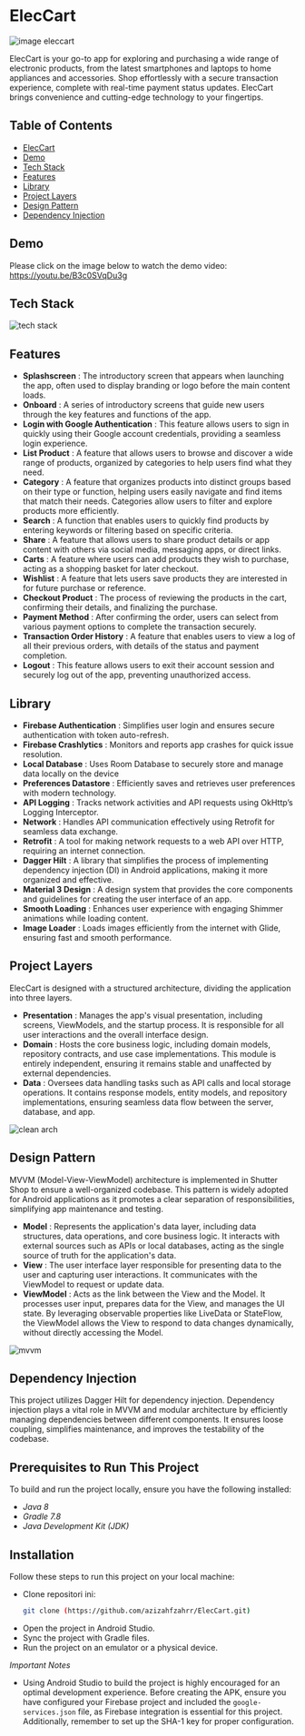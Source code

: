 # ElecCart 

![image eleccart](https://github.com/user-attachments/assets/e09ce982-ec5f-462e-b585-c6640fd38617)


ElecCart is your go-to app for exploring and purchasing a wide range of electronic products, from the latest smartphones and laptops to home appliances and accessories. Shop effortlessly with a secure transaction experience, complete with real-time payment status updates. ElecCart brings convenience and cutting-edge technology to your fingertips.


## Table of Contents

- [ElecCart](#eleccart)
- [Demo](#demo)
- [Tech Stack](#tech-stack)
- [Features](#features)
- [Library](#library)
- [Project Layers](#project-layers)
- [Design Pattern](#design-pattern)
- [Dependency Injection](#dependency-injection)


## Demo 

Please click on the image below to watch the demo video:
https://youtu.be/B3c0SVqDu3g

## Tech Stack

![tech stack](https://github.com/user-attachments/assets/83041abb-d7e4-4d00-9e6e-40a64b9ebbdc)


## Features 

- **Splashscreen** : The introductory screen that appears when launching the app, often used to display branding or logo before the main content loads.
- **Onboard** : A series of introductory screens that guide new users through the key features and functions of the app.
- **Login with Google Authentication** : This feature allows users to sign in quickly using their Google account credentials, providing a seamless login experience.
- **List Product** : A feature that allows users to browse and discover a wide range of products, organized by categories to help users find what they need.
- **Category** : A feature that organizes products into distinct groups based on their type or function, helping users easily navigate and find items that match their needs. Categories allow users to filter and explore products more efficiently.
- **Search** : A function that enables users to quickly find products by entering keywords or filtering based on specific criteria.
- **Share** : A feature that allows users to share product details or app content with others via social media, messaging apps, or direct links.
- **Carts** : A feature where users can add products they wish to purchase, acting as a shopping basket for later checkout.
- **Wishlist** :  A feature that lets users save products they are interested in for future purchase or reference.
- **Checkout Product** : The process of reviewing the products in the cart, confirming their details, and finalizing the purchase.
- **Payment Method** : After confirming the order, users can select from various payment options to complete the transaction securely.
- **Transaction Order History** : A feature that enables users to view a log of all their previous orders, with details of the status and payment completion.
- **Logout** : This feature allows users to exit their account session and securely log out of the app, preventing unauthorized access.


## Library

- **Firebase Authentication** : Simplifies user login and ensures secure authentication with token auto-refresh.
- **Firebase Crashlytics** : Monitors and reports app crashes for quick issue resolution.
- **Local Database** : Uses Room Database to securely store and manage data locally on the device
- **Preferences Datastore** : Efficiently saves and retrieves user preferences with modern technology.
- **API Logging** : Tracks network activities and API requests using OkHttp’s Logging Interceptor.
- **Network** : Handles API communication effectively using Retrofit for seamless data exchange.
- **Retrofit** : A tool for making network requests to a web API over HTTP, requiring an internet connection.
- **Dagger Hilt** : A library that simplifies the process of implementing dependency injection (DI) in Android applications, making it more organized and effective.
- **Material 3 Design** : A design system that provides the core components and guidelines for creating the user interface of an app.
- **Smooth Loading** : Enhances user experience with engaging Shimmer animations while loading content.
- **Image Loader** : Loads images efficiently from the internet with Glide, ensuring fast and smooth performance.


## Project Layers

ElecCart is designed with a structured architecture, dividing the application into three layers.

- **Presentation** : Manages the app's visual presentation, including screens, ViewModels, and the startup process. It is responsible for all user interactions and the overall interface design.
- **Domain** : Hosts the core business logic, including domain models, repository contracts, and use case implementations. This module is entirely independent, ensuring it remains stable and unaffected by external dependencies.
- **Data** : Oversees data handling tasks such as API calls and local storage operations. It contains response models, entity models, and repository implementations, ensuring seamless data flow between the server, database, and app.

![clean arch](https://github.com/user-attachments/assets/2ed905b3-382a-4eed-9b91-0e267e93dbcf)


## Design Pattern 

MVVM (Model-View-ViewModel) architecture is implemented in Shutter Shop to ensure a well-organized codebase. This pattern is widely adopted for Android applications as it promotes a clear separation of responsibilities, simplifying app maintenance and testing.

- **Model** : Represents the application's data layer, including data structures, data operations, and core business logic. It interacts with external sources such as APIs or local databases, acting as the single source of truth for the application's data.
- **View** : The user interface layer responsible for presenting data to the user and capturing user interactions. It communicates with the ViewModel to request or update data.
- **ViewModel** : Acts as the link between the View and the Model. It processes user input, prepares data for the View, and manages the UI state. By leveraging observable properties like LiveData or StateFlow, the ViewModel allows the View to respond to data changes dynamically, without directly accessing the Model.
  
![mvvm](https://github.com/user-attachments/assets/276f27ab-33ac-4cd2-94cd-8ed0967ce664)


## Dependency Injection 

This project utilizes Dagger Hilt for dependency injection. Dependency injection plays a vital role in MVVM and modular architecture by efficiently managing dependencies between different components. It ensures loose coupling, simplifies maintenance, and improves the testability of the codebase.


## Prerequisites to Run This Project
To build and run the project locally, ensure you have the following installed:

- *Java 8*
- *Gradle 7.8*
- *Java Development Kit (JDK)*

## Installation
Follow these steps to run this project on your local machine:
- Clone repositori ini:
   ```bash
   git clone (https://github.com/azizahfzahrr/ElecCart.git)
- Open the project in Android Studio.
- Sync the project with Gradle files.
- Run the project on an emulator or a physical device.

*Important Notes*
- Using Android Studio to build the project is highly encouraged for an optimal development experience. Before creating the APK, ensure you have configured your Firebase project and included the `google-services.json` file, as Firebase integration is essential for this project. Additionally, remember to set up the SHA-1 key for proper configuration.
